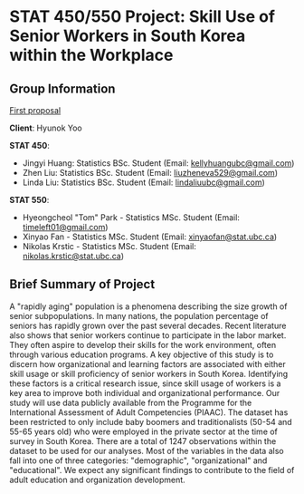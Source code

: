# STAT 450/550 Project: Skill Use of Senior Workers in South Korea within the Workplace
## Group Information

[First proposal](https://github.com/aiod01/STAT550-450-for-Seniorworkers-from-Korea/blob/master/Documents/Proposal/FinalProposal.docx)


**Client**: Hyunok Yoo

**STAT 450**:

- Jingyi Huang: Statistics BSc. Student (Email: kellyhuangubc@gmail.com)
- Zhen Liu: Statistics BSc. Student (Email: liuzheneva529@gmail.com)
- Linda Liu: Statistics BSc. Student (Email: lindaliuubc@gmail.com)

**STAT 550**:

- Hyeongcheol "Tom" Park - Statistics MSc. Student (Email: timeleft01@gmail.com)
- Xinyao Fan - Statistics MSc. Student (Email: xinyaofan@stat.ubc.ca)
- Nikolas Krstic - Statistics MSc. Student (Email: nikolas.krstic@stat.ubc.ca)


## Brief Summary of Project
A "rapidly aging" population is a phenomena describing the size growth of senior subpopulations. In many nations, the population percentage of seniors has rapidly grown over the past several decades. Recent literature also shows that senior workers continue to participate in the labor market. They often aspire to develop their skills for the work environment, often through various education programs. A key objective of this study is to discern how organizational and learning factors are associated with either skill usage or skill proficiency of senior workers in South Korea. Identifying these factors is a critical research issue, since skill usage of workers is a key area to improve both individual and organizational performance. Our study will use data publicly available from the Programme for the International Assessment of Adult Competencies (PIAAC). The dataset has been restricted to only include baby boomers and traditionalists (50-54 and 55-65 years old) who were employed in the private sector at the time of survey in South Korea. There are a total of 1247 observations within the dataset to be used for our analyses. Most of the variables in the data also fall into one of three categories: "demographic", "organizational" and "educational". We expect any significant findings to contribute to the field of adult education and organization development. 

